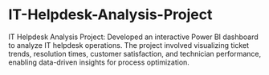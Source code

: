 # IT-Helpdesk-Analysis-Project
IT Helpdesk Analysis Project: Developed an interactive Power BI dashboard to analyze IT helpdesk operations. The project involved visualizing ticket trends, resolution times, customer satisfaction, and technician performance, enabling data-driven insights for process optimization.
